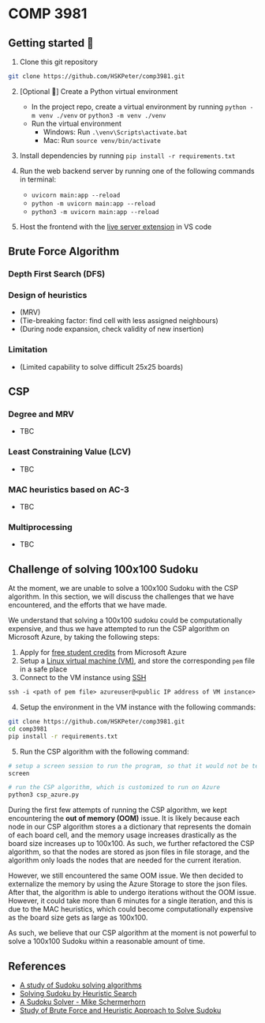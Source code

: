 # COMP 3981

## Getting started 🚀

1. Clone this git repository

``` sh
git clone https://github.com/HSKPeter/comp3981.git
```

2. [Optional 👀] Create a Python virtual environment
   - In the project repo, create a virtual environment by running `python -m venv ./venv` or `python3 -m venv ./venv`
   - Run the virtual environment
     - Windows: Run `.\venv\Scripts\activate.bat`
     - Mac: Run `source venv/bin/activate`

3. Install dependencies by running `pip install -r requirements.txt`

4. Run the web backend server by running one of the following commands in terminal:
   - `uvicorn main:app --reload` 
   - `python -m uvicorn main:app --reload`
   - `python3 -m uvicorn main:app --reload`

5. Host the frontend with the [live server extension](https://marketplace.visualstudio.com/items?itemName=ritwickdey.LiveServer) in VS code

## Brute Force Algorithm

### Depth First Search (DFS)

### Design of heuristics
- (MRV)
- (Tie-breaking factor: find cell with less assigned neighbours)
- (During node expansion, check validity of new insertion)

### Limitation
- (Limited capability to solve difficult 25x25 boards)

## CSP

### Degree and MRV
- TBC

### Least Constraining Value (LCV)
- TBC

### MAC heuristics based on AC-3
- TBC

### Multiprocessing
- TBC


## Challenge of solving 100x100 Sudoku
At the moment, we are unable to solve a 100x100 Sudoku with the CSP algorithm.  In this section, we will discuss the challenges that we have encountered, and the efforts that we have made.

We understand that solving a 100x100 sudoku could be computationally expensive, and thus we have attempted to run the CSP algorithm on Microsoft Azure, by taking the following steps:
1. Apply for [free student credits](https://azure.microsoft.com/en-us/free/students/) from Microsoft Azure
2. Setup a [Linux virtual machine (VM)](https://docs.microsoft.com/en-us/azure/virtual-machines/linux/quick-create-portal), and store the corresponding `pem` file in a safe place
3. Connect to the VM instance using [SSH](https://learn.microsoft.com/en-us/azure/virtual-machines/linux/ssh-from-windows#connect-to-your-vm)
``` txt
ssh -i <path of pem file> azureuser@<public IP address of VM instance>
```
4. Setup the environment in the VM instance with the following commands:
``` sh
git clone https://github.com/HSKPeter/comp3981.git
cd comp3981
pip install -r requirements.txt
```
5. Run the CSP algorithm with the following command:
``` sh
# setup a screen session to run the program, so that it would not be terminated when we disconnect from the VM instance
screen

# run the CSP algorithm, which is customized to run on Azure
python3 csp_azure.py 
```

During the first few attempts of running the CSP algorithm, we kept encountering the **out of memory (OOM)** issue.  It is likely because each node in our CSP algorithm stores a a dictionary that represents the domain of each board cell, and the memory usage increases drastically as the board size increases up to 100x100.  As such, we further refactored the CSP algorithm, so that the nodes are stored as json files in file storage, and the algorithm only loads the nodes that are needed for the current iteration.  

However, we still encountered the same OOM issue.  We then decided to externalize the memory by using the Azure Storage to store the json files.  After that, the algorithm is able to undergo iterations without the OOM issue. However, it could take more than 6 minutes for a single iteration, and this is due to the MAC heuristics, which could become computationally expensive as the board size gets as large as 100x100.

As such, we believe that our CSP algorithm at the moment is not powerful to solve a 100x100 Sudoku within a reasonable amount of time.


## References
- [A study of Sudoku solving algorithms](https://www.csc.kth.se/utbildning/kth/kurser/DD143X/dkand12/Group6Alexander/report/PATRIK_BERGGREN_DAVID_NILSSON.rapport.pdf) 
- [Solving Sudoku by Heuristic Search](https://medium.com/@davidcarmel/solving-sudoku-by-heuristic-search-b0c2b2c5346e)
- [A Sudoku Solver - Mike Schermerhorn](https://www.cs.rochester.edu/u/brown/242/assts/termprojs/Sudoku09.pdf)
- [Study of Brute Force and Heuristic Approach to
Solve Sudoku](https://www.ijettcs.org/Volume4Issue5(2)/IJETTCS-2015-10-10-17.pdf)